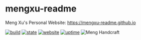 # mengxu-readme

Meng Xu's Personal Website: https://mengxu-readme.github.io

[![build](https://img.shields.io/github/actions/workflow/status/mengxu-readme/mengxu-readme.github.io/deploy.yml)](https://github.com/mengxu-readme/mengxu-readme.github.io/actions/workflows/deploy.yml)
[![state](https://img.shields.io/github/deployments/mengxu-readme/mengxu-readme.github.io/github-pages)](https://github.com/mengxu-readme/mengxu-readme.github.io/deployments/activity_log?environment=github-pages)
[![website](https://img.shields.io/website?url=https%3A%2F%2Fmengxu-readme.github.io%2F)](https://mengxu-readme.github.io)
[![uptime](https://img.shields.io/uptimerobot/ratio/7/m793328016-ed25115452526907f338e613)](https://mengxu-readme.github.io)
<picture>
  <img src="https://img.shields.io/badge/meng-handcraft-blueviolet" alt="Meng Handcraft">
</picture>
